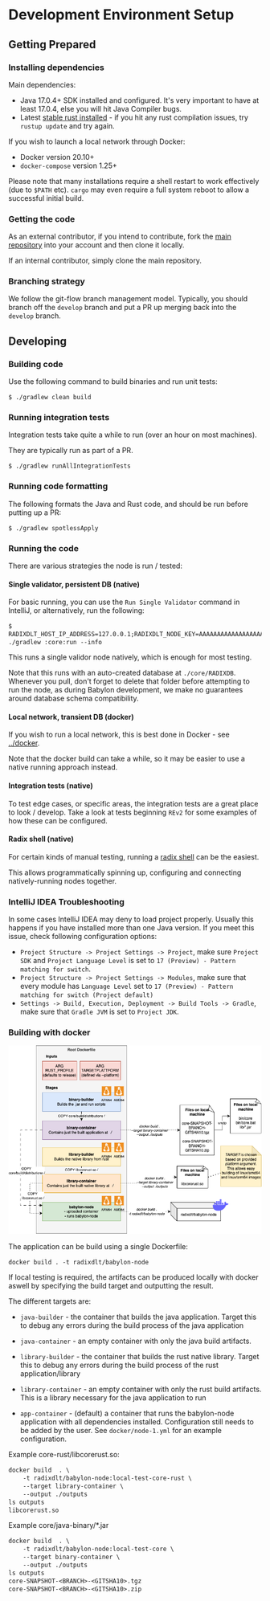 # Development Environment Setup

## Getting Prepared

### Installing dependencies

Main dependencies:
- Java 17.0.4+ SDK installed and configured. It's very important to have at least 17.0.4, else you will hit Java Compiler bugs.
- Latest [stable rust installed](https://www.rust-lang.org/tools/install) - if you hit any rust compilation issues, try `rustup update` and try again.

If you wish to launch a local network through Docker:
- Docker version 20.10+
- `docker-compose` version 1.25+

Please note that many installations require a shell restart to work effectively (due to `$PATH` etc).
`cargo` may even require a full system reboot to allow a successful initial build.

### Getting the code

As an external contributor, if you intend to contribute, fork the [main repository](https://github.com/radixdlt/babylon-node) into your account and then clone it locally.

If an internal contributor, simply clone the main repository.

### Branching strategy

We follow the git-flow branch management model. Typically, you should branch off the `develop` branch and put a PR up merging back into the `develop` branch.

## Developing

### Building code

Use the following command to build binaries and run unit tests:

```shell
$ ./gradlew clean build
```

### Running integration tests

Integration tests take quite a while to run (over an hour on most machines).

They are typically run as part of a PR.

```shell
$ ./gradlew runAllIntegrationTests
```

### Running code formatting

The following formats the Java and Rust code, and should be run before putting up a PR:

```shell
$ ./gradlew spotlessApply
```

### Running the code

There are various strategies the node is run / tested:

#### Single validator, persistent DB (native)

For basic running, you can use the `Run Single Validator` command in IntelliJ, or alternatively, run the following:

```
$ RADIXDLT_HOST_IP_ADDRESS=127.0.0.1;RADIXDLT_NODE_KEY=AAAAAAAAAAAAAAAAAAAAAAAAAAAAAAAAAAAAAAAAAAY= ./gradlew :core:run --info
```

This runs a single validor node natively, which is enough for most testing.

Note that this runs with an auto-created database at `./core/RADIXDB`. Whenever you pull, don't forget to delete that folder
before attempting to run the node, as during Babylon development, we make no guarantees around database schema compatibility.

#### Local network, transient DB (docker)

If you wish to run a local network, this is best done in Docker - see [../docker](../../docker).

Note that the docker build can take a while, so it may be easier to use a native running approach instead.

#### Integration tests (native)

To test edge cases, or specific areas, the integration tests are a great place to look / develop.
Take a look at tests beginning `REv2` for some examples of how these can be configured.

#### Radix shell (native)

For certain kinds of manual testing, running a [radix shell](../../shell) can be the easiest.

This allows programmatically spinning up, configuring and connecting natively-running nodes together.

### IntelliJ IDEA Troubleshooting

In some cases IntelliJ IDEA may deny to load project properly. Usually this happens if you have installed more than one Java version.
If you meet this issue, check following configuration options:
 - `Project Structure -> Project Settings -> Project`, make sure `Project SDK` and `Project Language Level` is set to `17 (Preview) - Pattern matching for switch`.
 - `Project Structure -> Project Settings -> Modules`, make sure that every module has `Language Level` set to `17 (Preview) - Pattern matching for switch (Project default)`  
 - `Settings -> Build, Execution, Deployment -> Build Tools -> Gradle`, make sure that `Gradle JVM` is set to `Project JDK`. 

### Building with docker

![The structure of the docker image](babylon-node-docker-build.png)


The application can be build using a single Dockerfile:

```
docker build . -t radixdlt/babylon-node 
```

If local testing is required, the artifacts can be produced locally with docker aswell by specifying the build target and outputting the result. 

The different targets are:
- `java-builder` - the container that builds the java application. Target this to debug any errors during the build process of the java application
- `java-container` - an empty container with only the java build artifacts.
- `library-builder` - the container that builds the rust native library. Target this to debug any errors during the build process of the rust application/library
- `library-container` - an empty container with only the rust build artifacts. This is a library necessary for the java application to run

- `app-container` - (default) a container that runs the babylon-node application with all dependencies installed. Configuration still needs to be added by the user. See `docker/node-1.yml` for an example configuration.

Example core-rust/libcorerust.so:

```
docker build  . \
    -t radixdlt/babylon-node:local-test-core-rust \
    --target library-container \
    --output ./outputs
ls outputs 
libcorerust.so
```

Example core/java-binary/*.jar

```
docker build  . \
    -t radixdlt/babylon-node:local-test-core \
    --target binary-container \
    --output ./outputs
ls outputs 
core-SNAPSHOT-<BRANCH>-<GITSHA10>.tgz 
core-SNAPSHOT-<BRANCH>-<GITSHA10>.zip
```